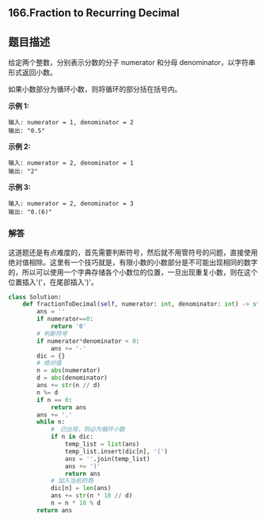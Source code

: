 ## 166.Fraction to Recurring Decimal

## 题目描述

给定两个整数，分别表示分数的分子 numerator 和分母 denominator，以字符串形式返回小数。

如果小数部分为循环小数，则将循环的部分括在括号内。

**示例 1:**

```
输入: numerator = 1, denominator = 2
输出: "0.5"
```

**示例 2:**

```
输入: numerator = 2, denominator = 1
输出: "2"
```

**示例 3:**

```
输入: numerator = 2, denominator = 3
输出: "0.(6)"
```



### 解答

​	这道题还是有点难度的，首先需要判断符号，然后就不用管符号的问题，直接使用绝对值相除。这里有一个技巧就是，有限小数的小数部分是不可能出现相同的数字的，所以可以使用一个字典存储各个小数位的位置，一旦出现重复小数，则在这个位置插入'('，在尾部插入')'。

```python
class Solution:
    def fractionToDecimal(self, numerator: int, denominator: int) -> str:
        ans = ''
        if numerator==0:
            return '0'
        # 判断符号
        if numerator*denominator < 0:
            ans += '-'
        dic = {}
        # 绝对值
        n = abs(numerator)
        d = abs(denominator)
        ans += str(n // d)
        n %= d
        if n == 0:
            return ans
        ans += '.'
        while n:
            #　已出现，则必为循环小数
            if n in dic:
                temp_list = list(ans)
                temp_list.insert(dic[n], '(')
                ans = ''.join(temp_list)
                ans += ')'
                return ans
            # 加入当前的商
            dic[n] = len(ans)
            ans += str(n * 10 // d)
            n = n * 10 % d
        return ans
```

